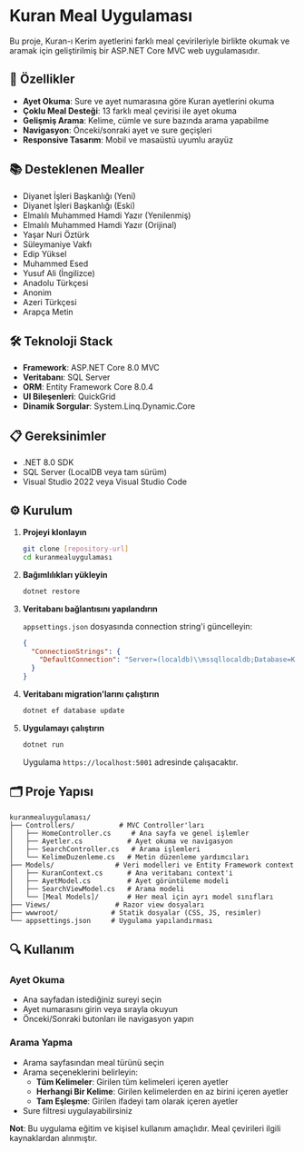 # Kuran Meal Uygulaması

Bu proje, Kuran-ı Kerim ayetlerini farklı meal çevirileriyle birlikte okumak ve aramak için geliştirilmiş bir ASP.NET Core MVC web uygulamasıdır.

## 🚀 Özellikler

- **Ayet Okuma**: Sure ve ayet numarasına göre Kuran ayetlerini okuma
- **Çoklu Meal Desteği**: 13 farklı meal çevirisi ile ayet okuma
- **Gelişmiş Arama**: Kelime, cümle ve sure bazında arama yapabilme
- **Navigasyon**: Önceki/sonraki ayet ve sure geçişleri
- **Responsive Tasarım**: Mobil ve masaüstü uyumlu arayüz

## 📚 Desteklenen Mealler

- Diyanet İşleri Başkanlığı (Yeni)
- Diyanet İşleri Başkanlığı (Eski)
- Elmalılı Muhammed Hamdi Yazır (Yenilenmiş)
- Elmalılı Muhammed Hamdi Yazır (Orijinal)
- Yaşar Nuri Öztürk
- Süleymaniye Vakfı
- Edip Yüksel
- Muhammed Esed
- Yusuf Ali (İngilizce)
- Anadolu Türkçesi
- Anonim
- Azeri Türkçesi
- Arapça Metin

## 🛠️ Teknoloji Stack

- **Framework**: ASP.NET Core 8.0 MVC
- **Veritabanı**: SQL Server
- **ORM**: Entity Framework Core 8.0.4
- **UI Bileşenleri**: QuickGrid
- **Dinamik Sorgular**: System.Linq.Dynamic.Core

## 📋 Gereksinimler

- .NET 8.0 SDK
- SQL Server (LocalDB veya tam sürüm)
- Visual Studio 2022 veya Visual Studio Code

## ⚙️ Kurulum

1. **Projeyi klonlayın**
   ```bash
   git clone [repository-url]
   cd kuranmealuygulaması
   ```

2. **Bağımlılıkları yükleyin**
   ```bash
   dotnet restore
   ```

3. **Veritabanı bağlantısını yapılandırın**
   
   `appsettings.json` dosyasında connection string'i güncelleyin:
   ```json
   {
     "ConnectionStrings": {
       "DefaultConnection": "Server=(localdb)\\mssqllocaldb;Database=KuranDB;Trusted_Connection=true;"
     }
   }
   ```

4. **Veritabanı migration'larını çalıştırın**
   ```bash
   dotnet ef database update
   ```

5. **Uygulamayı çalıştırın**
   ```bash
   dotnet run
   ```

   Uygulama `https://localhost:5001` adresinde çalışacaktır.

## 🗂️ Proje Yapısı

```
kuranmealuygulaması/
├── Controllers/           # MVC Controller'ları
│   ├── HomeController.cs     # Ana sayfa ve genel işlemler
│   ├── Ayetler.cs           # Ayet okuma ve navigasyon
│   ├── SearchController.cs   # Arama işlemleri
│   └── KelimeDuzenleme.cs   # Metin düzenleme yardımcıları
├── Models/               # Veri modelleri ve Entity Framework context
│   ├── KuranContext.cs      # Ana veritabanı context'i
│   ├── AyetModel.cs         # Ayet görüntüleme modeli
│   ├── SearchViewModel.cs   # Arama modeli
│   └── [Meal Models]/       # Her meal için ayrı model sınıfları
├── Views/                # Razor view dosyaları
├── wwwroot/             # Statik dosyalar (CSS, JS, resimler)
└── appsettings.json     # Uygulama yapılandırması
```

## 🔍 Kullanım

### Ayet Okuma
- Ana sayfadan istediğiniz sureyi seçin
- Ayet numarasını girin veya sırayla okuyun
- Önceki/Sonraki butonları ile navigasyon yapın

### Arama Yapma
- Arama sayfasından meal türünü seçin
- Arama seçeneklerini belirleyin:
  - **Tüm Kelimeler**: Girilen tüm kelimeleri içeren ayetler
  - **Herhangi Bir Kelime**: Girilen kelimelerden en az birini içeren ayetler
  - **Tam Eşleşme**: Girilen ifadeyi tam olarak içeren ayetler
- Sure filtresi uygulayabilirsiniz

**Not**: Bu uygulama eğitim ve kişisel kullanım amaçlıdır. Meal çevirileri ilgili kaynaklardan alınmıştır.
